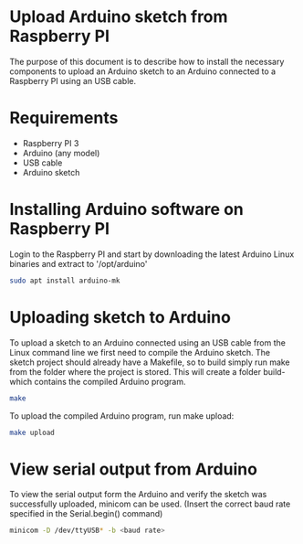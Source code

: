 Upload Arduino sketch from Raspberry PI
=======================================

The purpose of this document is to describe how to install the necessary components to upload an Arduino sketch to an Arduino connected to a Raspberry PI using an USB cable.

# Requirements
* Raspberry PI 3
* Arduino (any model)
* USB cable
* Arduino sketch

# Installing Arduino software on Raspberry PI

Login to the Raspberry PI and start by downloading the latest Arduino Linux binaries and extract to '/opt/arduino'

~~~bash
sudo apt install arduino-mk
~~~

# Uploading sketch to Arduino

To upload a sketch to an Arduino connected using an USB cable from the Linux command line we first need to compile the Arduino sketch. The sketch project should already have a Makefile, so to build simply run make from the folder where the project is stored. This will create a folder build-<arduino-tag> which contains the compiled Arduino program.

~~~bash
make
~~~

To upload the compiled Arduino program, run make upload:

~~~bash
make upload
~~~

# View serial output from Arduino

To view the serial output form the Arduino and verify the sketch was successfully uploaded, minicom can be used. (Insert the correct baud rate specified in the Serial.begin(<baud>) command)

~~~bash
minicom -D /dev/ttyUSB* -b <baud rate>
~~~
